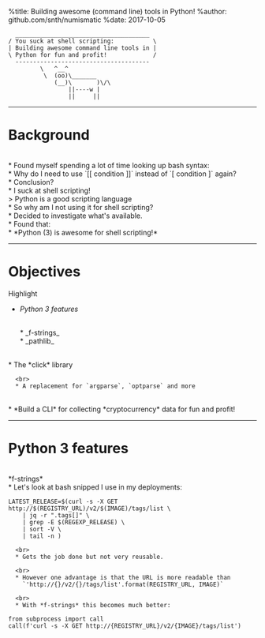 %title: Building awesome (command line) tools in Python!
%author: github.com/snth/numismatic
%date: 2017-10-05


      ______________________________________
    / You suck at shell scripting:           \
    | Building awesome command line tools in |
    \ Python for fun and profit!             /
      --------------------------------------
             \   ^__^ 
              \  (oo)\_______
                 (__)\       )\/\
                     ||----w |
                     ||     ||
    

-------------------------------------------------------------------------------

# Background

<br>
  * Found myself spending a lot of time looking up bash syntax:

  <br>
      * Why do I need to use `[[ condition ]]` instead of 
        `[ condition ]` again?

  <br>
  * Conclusion?

  <br>
      * I suck at shell scripting!
    
  <br>
> Python is a good scripting language

  <br>
  * So why am I not using it for shell scripting?

  <br>
  * Decided to investigate what's available.

  <br>
  * Found that: 
  
  <br>
      * *Python (3) is awesome for shell scripting!*

-------------------------------------------------------------------------------

# Objectives

Highlight

  * *Python 3 features*

      <br>
      * _f-strings_

      <br>
      * _pathlib_

  <br>
  * The *click* library

      <br>
      * A replacement for `argparse`, `optparse` and more

  <br>
  * *Build a CLI* for collecting *cryptocurrency* data for fun and profit!

-------------------------------------------------------------------------------

# Python 3 features

<br>
*f-strings*

  <br>
  * Let's look at bash snipped I use in my deployments:
    <br> 

    LATEST_RELEASE=$(curl -s -X GET http://$(REGISTRY_URL)/v2/$(IMAGE)/tags/list \
        | jq -r ".tags[]" \
        | grep -E $(REGEXP_RELEASE) \
        | sort -V \
        | tail -n )

      <br>
      * Gets the job done but not very reusable.

      <br>
      * However one advantage is that the URL is more readable than
        `'http://{}/v2/{}/tags/list'.format(REGISTRY_URL, IMAGE)`

      <br>
      * With *f-strings* this becomes much better:

    from subprocess import call
    call(f'curl -s -X GET http://{REGISTRY_URL}/v2/{IMAGE}/tags/list')

